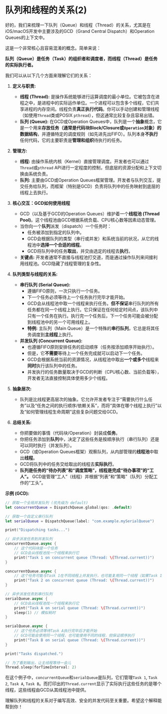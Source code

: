 # 队列和线程的关系(2)

好的，我们来梳理一下队列（Queue）和线程（Thread）的关系，尤其是在iOS/macOS开发中主要涉及的GCD（Grand Central Dispatch）和Operation Queues的上下文中。

这是一个非常核心且容易混淆的概念。简单来说：

**队列（Queue）是任务（Task）的组织者和调度者，而线程（Thread）是任务的实际执行者。**

我们可以从以下几个方面来理解它们的关系：

1.  **定义与职责:**
    *   **线程 (Thread):** 是操作系统能够进行运算调度的最小单位。它被包含在进程之中，是进程中的实际运作单位。一个进程可以包含多个线程，它们共享进程的内存空间。线程负责**真正执行代码**。你可以手动创建和管理线程（如使用`Thread`类或POSIX `pthread`），但这通常比较复杂且容易出错。
    *   **队列 (Queue):** 在GCD或Operation Queues中，队列是一个**抽象**概念，它是一个用来**存放任务（通常是代码块Block/Closure或`Operation`对象）的数据结构**，并遵循特定的调度规则（如先进先出FIFO）。队列本身**不执行**任何代码，它的主要职责是**管理和组织**待执行的任务。

2.  **管理方:**
    *   **线程:** 由操作系统内核（Kernel）直接管理调度。开发者也可以通过`Thread`或`pthread` API进行一定程度的控制，但底层的资源分配和上下文切换由系统负责。
    *   **队列:** 主要由GCD或Operation Queues框架管理。开发者与队列交互，提交任务给队列，而框架（特别是GCD）负责将队列中的任务映射到底层的线程上去执行。

3.  **核心交互：GCD如何使用线程**
    *   GCD（以及基于GCD的Operation Queues）维护着一个**线程池 (Thread Pool)**。这个线程池由GCD根据系统负载、CPU核心数等因素动态管理。
    *   当你向一个**队列**派发（dispatch）一个任务时：
        *   任务被添加到指定的队列中。
        *   GCD会根据队列的类型（串行或并发）和系统当前的状况，从它的线程池中**选择一个合适的线程**。
        *   GCD将队列中的任务**取出**，并交由选定的线程去**执行**。
    *   **关键点:** 开发者通常不直接与线程池打交道，而是通过操作队列来间接利用线程池。GCD隐藏了线程管理的复杂性。

4.  **队列类型与线程的关系:**
    *   **串行队列 (Serial Queue):**
        *   遵循FIFO原则，一次只执行一个任务。
        *   下一个任务必须等待上一个任务执行完毕才能开始。
        *   GCD会从线程池中取一个线程来执行任务。**但不保证**串行队列的所有任务都在同一个线程上执行。它只保证在任何给定时间点，该队列中只有一个任务在执行。执行完一个任务后，下一个任务可能会被分配到线程池中的另一个可用线程上。
        *   **特例:** 主队列（Main Queue）是一个特殊的**串行队列**，它总是将其任务调度到**主线程**上执行。
    *   **并发队列 (Concurrent Queue):**
        *   也遵循FIFO原则安排任务的启动顺序（任务按添加顺序开始执行）。
        *   但是，它**不需要**等待上一个任务完成就可以启动下一个任务。
        *   GCD会根据系统当前的资源情况，从线程池中取出**一个或多个**线程来**同时**执行该队列中的任务。
        *   并发执行的任务数量取决于GCD的判断（CPU核心数、当前负载等），开发者无法直接控制具体使用多少个线程。

5.  **抽象层次:**
    *   队列是比线程更高层次的抽象。它允许开发者专注于“需要执行什么任务”以及“任务之间的执行顺序/依赖关系”，而将“具体在哪个线程上执行”以及“如何管理线程生命周期”这些复杂问题交给GCD。

6.  **总结关系:**
    *   你把要做的事情（代码块/Operation）封装成**任务**。
    *   你把任务添加到**队列**中，决定了这些任务是按顺序执行（串行队列）还是可以同时执行（并发队列）。
    *   GCD（或Operation Queues框架）观察队列，从内部管理的**线程池**中取出**线程**。
    *   GCD将队列中的任务交给取出的线程去**实际执行**。
    *   **队列是任务的“待办列表”和“调度策略”，线程是完成“待办事项”的“工人”。** GCD是管理“工人”（线程）并根据“列表”和“策略”（队列）分配工作的“工头”。

**示例 (GCD):**

```swift
// 获取一个全局并发队列 (优先级为 default)
let concurrentQueue = DispatchQueue.global(qos: .default)

// 获取一个自定义串行队列
let serialQueue = DispatchQueue(label: "com.example.mySerialQueue")

print("Dispatching tasks...")

// 异步派发任务到并发队列
concurrentQueue.async {
    // 这个代码块是一个任务
    // GCD会从线程池找一个线程来执行它
    print("Task 1 on concurrent queue (Thread: \(Thread.current))")
}

concurrentQueue.async {
    // 这个任务可能与Task 1在不同线程上并发执行，也可能复用同一个线程（如果Task 1执行很快）
    print("Task 2 on concurrent queue (Thread: \(Thread.current))")
}

// 异步派发任务到串行队列
serialQueue.async {
    // GCD会从线程池找一个线程来执行它
    print("Task A on serial queue (Thread: \(Thread.current))")
    sleep(1) // 模拟耗时
}

serialQueue.async {
    // 这个任务必须等待Task A执行完毕后才能开始
    // GCD可能会使用同一个线程，也可能使用不同的线程，但保证顺序执行
    print("Task B on serial queue (Thread: \(Thread.current))")
}

print("Tasks dispatched.")

// 为了看到输出，让主线程等待一会儿
Thread.sleep(forTimeInterval: 2)
```

在这个例子中，`concurrentQueue`和`serialQueue`是队列，它们管理`Task 1`, `Task 2`, `Task A`, `Task B`。而打印出的`Thread.current`显示了实际执行这些任务的是哪个线程，这些线程由GCD从其线程池中提供。

理解队列和线程的关系对于编写高效、安全的并发代码至关重要。希望这个解释能帮到你！